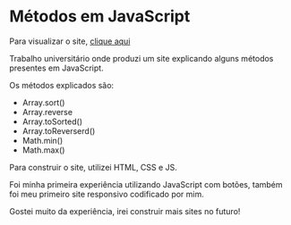# Métodos em JavaScript
Para visualizar o site, [clique aqui](https://dandastico.github.io/Documentacao_Metodos-Arrays/)

Trabalho universitário onde produzi um site explicando alguns métodos presentes em JavaScript.

Os métodos explicados são:
- Array.sort()
- Array.reverse
- Array.toSorted()
- Array.toReverserd()
- Math.min()
- Math.max()

Para construir o site, utilizei HTML, CSS e JS.

Foi minha primeira experiência utilizando JavaScript com botões, também foi meu primeiro site responsivo codificado por mim.

Gostei muito da experiência, irei construir mais sites no futuro!
